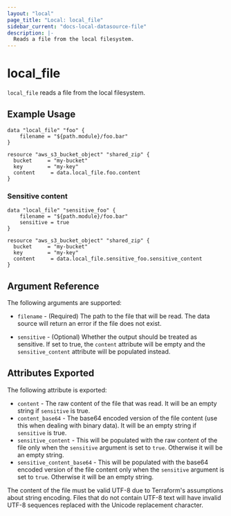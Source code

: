 ```yaml
---
layout: "local"
page_title: "Local: local_file"
sidebar_current: "docs-local-datasource-file"
description: |-
  Reads a file from the local filesystem.
---
```


# local_file

`local_file` reads a file from the local filesystem.

## Example Usage

```hcl
data "local_file" "foo" {
    filename = "${path.module}/foo.bar"
}

resource "aws_s3_bucket_object" "shared_zip" {
  bucket     = "my-bucket"
  key        = "my-key"
  content     = data.local_file.foo.content
}
```
### Sensitive content

```hcl
data "local_file" "sensitive_foo" {
    filename = "${path.module}/foo.bar"
    sensitive = true
}

resource "aws_s3_bucket_object" "shared_zip" {
  bucket     = "my-bucket"
  key        = "my-key"
  content     = data.local_file.sensitive_foo.sensitive_content
}
```

## Argument Reference

The following arguments are supported:

* `filename` - (Required) The path to the file that will be read. The data
  source will return an error if the file does not exist.

* `sensitive` - (Optional) Whether the output should be treated as sensitive. If set to true, the `content` attribute will be empty and the `sensitive_content` attribute will be populated instead.

## Attributes Exported

The following attribute is exported:

* `content` - The raw content of the file that was read. It will be an empty string if `sensitive` is true.
* `content_base64` - The base64 encoded version of the file content (use this when dealing with binary data). It will be an empty string if `sensitive` is true.
* `sensitive_content` - This will be populated with the raw content of the file  only when the `sensitive` argument is set to `true`. Otherwise it will be an empty string.
* `sensitive_content_base64` - This will be populated with the base64 encoded version of the file content only when the `sensitive` argument is set to `true`. Otherwise it will be an empty string.

The content of the file must be valid UTF-8 due to Terraform's assumptions
about string encoding. Files that do not contain UTF-8 text will have invalid
UTF-8 sequences replaced with the Unicode replacement character.
